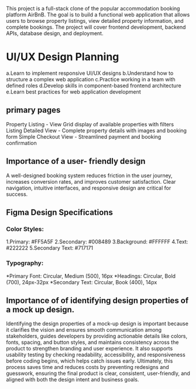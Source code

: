 This project is a full-stack clone of the popular accommodation booking platform AirBnB. The goal is to build a functional web application that allows users to browse property listings, view detailed property information, and complete bookings. The project will cover frontend development, backend APIs, database design, and deployment.
# UI/UX Design Planning
a.Learn to implement responsive UI/UX designs
b.Understand how to structure a complex web application
c.Practice working in a team with defined roles
d.Develop skills in component-based frontend architecture
e.Learn best practices for web application development
## primary pages
Property Listing - View	Grid display of available properties with filters
Listing Detailed View -	Complete property details with images and booking form
Simple Checkout View - Streamlined payment and booking confirmation
## Importance of a  user- friendly design
A well-designed booking system reduces friction in the user journey, increases conversion rates, and improves customer satisfaction. Clear navigation, intuitive interfaces, and responsive design are critical for success.
## Figma Design Specifications
### Color Styles:
1.Primary: #FF5A5F
2.Secondary: #008489
3.Background: #FFFFFF
4.Text: #222222
5.Secondary Text: #717171
### Typography:
*Primary Font: Circular, Medium (500), 16px
*Headings: Circular, Bold (700), 24px-32px
*Secondary Text: Circular, Book (400), 14px
## Importance of of identifying design properties of a mock up design.
Identifying the design properties of a mock-up design is important because it clarifies the vision and ensures smooth communication among stakeholders, guides developers by providing actionable details like colors, fonts, spacing, and button styles, and maintains consistency across the product to strengthen branding and user experience. It also supports usability testing by checking readability, accessibility, and responsiveness before coding begins, which helps catch issues early. Ultimately, this process saves time and reduces costs by preventing redesigns and guesswork, ensuring the final product is clear, consistent, user-friendly, and aligned with both the design intent and business goals.
